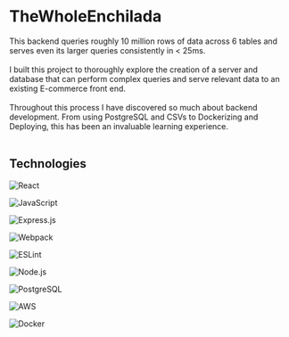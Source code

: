 # TheWholeEnchilada

This backend queries roughly 10 million rows of data across 6 tables and serves even its larger queries consistently in < 25ms. 
<br/><br/>
I built this project to thoroughly explore the creation of a server and database that can perform complex queries and serve relevant data to an existing E-commerce front end.
<br/><br/>
Throughout this process I have discovered so much about backend development. From using PostgreSQL and CSVs to Dockerizing and Deploying, this has been an invaluable learning experience. <br/>
<br/>

## Technologies

![React](https://img.shields.io/badge/React-20232A?style=for-the-badge&logo=react&logoColor=61DAFB)

![JavaScript](https://img.shields.io/badge/javascript-%23323330.svg?style=for-the-badge&logo=javascript&logoColor=%23F7DF1E)

![Express.js](https://img.shields.io/badge/express.js-%23404d59.svg?style=for-the-badge&logo=express&logoColor=%2361DAFB)

![Webpack](https://img.shields.io/badge/webpack-%238DD6F9.svg?style=for-the-badge&logo=webpack&logoColor=black)

![ESLint](https://img.shields.io/badge/ESLint-4B3263?style=for-the-badge&logo=eslint&logoColor=white)

![Node.js](https://img.shields.io/badge/Node.js-339933?style=for-the-badge&logo=nodedotjs&logoColor=white)

![PostgreSQL](https://img.shields.io/badge/PostgreSQL-316192?style=for-the-badge&logo=postgresql&logoColor=white)

![AWS](https://img.shields.io/badge/Amazon_AWS-232F3E?style=for-the-badge&logo=amazon-aws&logoColor=white)

![Docker](https://img.shields.io/badge/Docker-2CA5E0?style=for-the-badge&logo=docker&logoColor=white)
